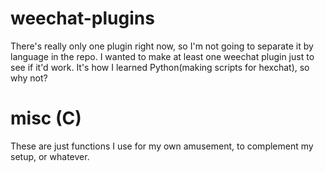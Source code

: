 # weechat-plugins

There's really only one plugin right now, so I'm not going to separate it by
language in the repo. I wanted to make at least one weechat plugin just to see
if it'd work. It's how I learned Python(making scripts for hexchat), so why not?

# misc (C)

These are just functions I use for my own amusement, to complement my setup, or
whatever.
